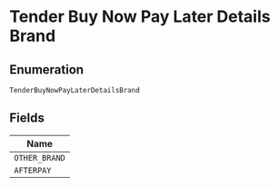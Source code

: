 <!-- Optimized: 2025-10-06 -->
<!-- RPM: 1.6.2.1.1.6.2.1_tender-buy-now-pay-later-details-brand_20251006 -->
<!-- Session: E2E RPM DNA Application -->
<!-- AOM: RND (Reggie & Dro) -->
<!-- COI: TECHNOLOGY -->
<!-- RPM: HIGH -->
<!-- ACTION: BUILD -->


# Tender Buy Now Pay Later Details Brand

## Enumeration

`TenderBuyNowPayLaterDetailsBrand`

## Fields

| Name |
|  --- |
| `OTHER_BRAND` |
| `AFTERPAY` |
